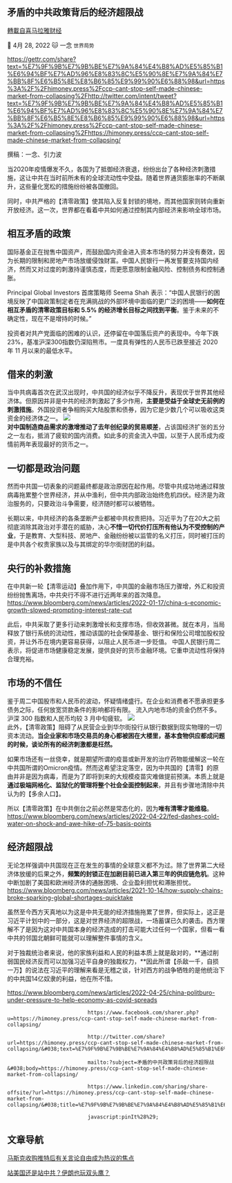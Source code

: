 
## 矛盾的中共政策背后的经济超限战
[轉載自喜马拉雅财经](https://himoney.press/ccp-cant-stop-self-made-chinese-market-from-collapsing/)

:date: 4月 28, 2022 :cat: 一念 `世界局势` 

https://gettr.com/share?text=%E7%9F%9B%E7%9B%BE%E7%9A%84%E4%B8%AD%E5%85%B1%E6%94%BF%E7%AD%96%E8%83%8C%E5%90%8E%E7%9A%84%E7%BB%8F%E6%B5%8E%E8%B6%85%E9%99%90%E6%88%98&url=https%3A%2F%2Fhimoney.press%2Fccp-cant-stop-self-made-chinese-market-from-collapsing%2Fhttp://twitter.com/intent/tweet?text=%E7%9F%9B%E7%9B%BE%E7%9A%84%E4%B8%AD%E5%85%B1%E6%94%BF%E7%AD%96%E8%83%8C%E5%90%8E%E7%9A%84%E7%BB%8F%E6%B5%8E%E8%B6%85%E9%99%90%E6%88%98&url=https%3A%2F%2Fhimoney.press%2Fccp-cant-stop-self-made-chinese-market-from-collapsing%2Fhttps://himoney.press/ccp-cant-stop-self-made-chinese-market-from-collapsing/

撰稿：一念、引力波
    
当2020年疫情爆发不久，各国为了抵御经济衰退，纷纷出台了各种经济刺激措施，这让中共在当时前所未有的全球流动性中受益。随着世界通货膨胀率的不断飙升，这些量化宽松的措施纷纷被各国撤回。
    
同时，中共严格的【清零政策】使其陷入反复封锁的境地，而其他国家则转向重新开放经济。这一次，世界都在看着中共如何通过控制其内部经济来影响全球市场。
    
## 相互矛盾的政策
    
国际基金正在抛售中国资产，而鼓励国内资金进入资本市场的努力并没有奏效，因为长期的限制和房地产市场放缓侵蚀财富。中国人民银行一再发誓要支持国内经济，然而又对过度的刺激持谨慎态度，而更愿意限制金融风险、控制债务和控制通胀。
    
Principal Global Investors 首席策略师 Seema Shah 表示：“中国人民银行的困境反映了中国政策制定者在充满挑战的外部环境中面临的更广泛的困境——**如何在相互矛盾的清零政策目标和 5.5% 的经济增长目标之间找到平衡**。鉴于未来的不确定性，现在不是增持的时候。”
    
投资者对共产党面临的困难的认识，还停留在中国落后资产的表现中。今年下跌23%，基准沪深300指数仍深陷熊市。一度具有弹性的人民币已跌至接近 2020 年 11 月以来的最低水平。
    
## 借来的刺激
    
当中共病毒首次在武汉出现时，中共国的经济似乎不降反升，表现优于世界其他经济体。但原因并非是中共的经济刺激起了多少作用，**主要是受益于全球史无前例的刺激措施**。外国投资者争相购买大陆股票和债券，因为它是少数几个可以吸收这类资金的经济体之一。
    ![](https://himoney.press/wp-content/uploads/2022/04/1240x-1-1-1024x576.jpg)    
**对中国制造商品需求的激增推动了去年创纪录的贸易顺差**，占该国经济扩张的五分之一左右，抵消了疲软的国内消费。如此多的资金流入中国，以至于人民币成为疫情前两年表现最好的货币之一。
    
## 一切都是政治问题
    
然而中共国一切表象的问题最终都是政治原因在起作用。尽管中共成功地通过释放病毒拖累整个世界经济，并从中渔利，但中共内部政治始终危机四伏。经济是为政治服务的，只要政治斗争需要，经济随时都可以被牺牲。
    
长期以来，中共经济的各条垄断产业都被中共权贵把持。习近平为了在20大之前彻底消除其政治对手潜在的威胁，决心**不惜一切代价打压所有他认为不受控制的产业**，于是教育、大型科技、房地产、金融纷纷被以监管的名义打压，同时被打压的是中共各个权贵家族以及与其绑定的华尔街财团的利益。
    
## 央行的补救措施
    
在中共新一轮【清零运动】叠加作用下，中共国的金融市场压力骤增，外汇和投资纷纷抛售离场，中共央行不得不进行近两年来的首次降息。https://www.bloomberg.com/news/articles/2022-01-17/china-s-economic-growth-slowed-prompting-interest-rate-cut
    
此后，中共采取了更多行动来刺激增长和支撑市场，但收效甚微。就在本月，当局释放了银行系统的流动性，推动该国的社会保障基金、银行和保险公司增加股权投资，并让外币在境内更容易获得，以阻止人民币进一步贬值。 中国人民银行周二表示，将促进市场健康稳定发展，提供良好的货币金融环境。它重申流动性将保持合理充裕。
    
## 市场的不信任
    
鉴于周二中国股市和人民币的波动，怀疑情绪盛行。在企业和消费者不愿承担更多债务之际，任何放宽贷款条件的影响都将有限。 流入内地市场的资金仍然不多。沪深 300 指数和人民币均较 3 月中旬疲软。
    ![](https://himoney.press/wp-content/uploads/2022/04/1240x-1-1-1-1024x576.jpg)    
此外，【清零政策】阻碍了从民营企业到华尔街投行从银行数据到现实物理的一切资本流动。**当企业家和市场交易员的身心都被困在大楼里，基本食物供应都成问题的时候，谈论所有的经济刺激都是枉然。**
    
如果市场还有一丝侥幸，就是期望所谓的疫苗或新开发的治疗药物能缓解这一轮在中共国所谓的Omicron疫情。然而这希望注定落空，因为中共国的【清零】的原由并非是因为病毒，而是为了即将到来的大规模疫苗灾难做提前预演。本质上就是**通过极端网格化、监狱化的管理将整个社会全面控制起来**，并且有步骤地清除中共认为的【多余人口】。
    
所以【清零政策】在中共倒台之前必然是常态化的，因为**唯有清零才能维稳**。https://www.bloomberg.com/news/articles/2022-04-22/fed-dashes-cold-water-on-shock-and-awe-hike-of-75-basis-points
    
## 经济超限战
    
无论怎样强调中共国现在正在发生的事情的全球意义都不为过。除了世界第二大经济体放缓的后果之外，**频繁的封锁正在加剧目前已进入第三年的供应链危机**。这种中断加剧了美国和欧洲经济体的通胀困境、企业盈利担忧和滞胀担忧。https://www.bloomberg.com/news/articles/2021-10-14/how-supply-chains-broke-sparking-global-shortages-quicktake
    
虽然至今西方天真地以为这是中共无能的经济措施拖累了世界，但实际上，这正是习近平计划中的一部分，这是对世界经济的超限战，一场蓄谋已久的袭击。西方理解不了是因为这对中共国本身的经济造成的打击可能大过任何一个国家，但看一看中共的邻国北朝鲜可能就可以理解整件事情的含义。
    
对于独裁统治者来说，他的家族利益和人民的利益本质上就是敌对的，**通过削弱国民经济反而可以加强习近平自身的独裁权力，**因此所谓【杀敌一千，自损一万】的说法在习近平的理解来看是无稽之谈，针对西方的战争牺牲的是他统治下的中共国14亿奴隶的利益，他在所不惜。
    
https://www.bloomberg.com/news/articles/2022-04-25/china-politburo-under-pressure-to-help-economy-as-covid-spreads

                              https://www.facebook.com/sharer.php?u=https://himoney.press/ccp-cant-stop-self-made-chinese-market-from-collapsing/

                              http://twitter.com/share?url=https://himoney.press/ccp-cant-stop-self-made-chinese-market-from-collapsing/&#038;text=%E7%9F%9B%E7%9B%BE%E7%9A%84%E4%B8%AD%E5%85%B1%E6%94%BF%E7%AD%96%E8%83%8C%E5%90%8E%E7%9A%84%E7%BB%8F%E6%B5%8E%E8%B6%85%E9%99%90%E6%88%98
            
                              mailto:?subject=矛盾的中共政策背后的经济超限战&#038;body=https://himoney.press/ccp-cant-stop-self-made-chinese-market-from-collapsing/

                              https://www.linkedin.com/sharing/share-offsite/?url=https://himoney.press/ccp-cant-stop-self-made-chinese-market-from-collapsing/&#038;title=%E7%9F%9B%E7%9B%BE%E7%9A%84%E4%B8%AD%E5%85%B1%E6%94%BF%E7%AD%96%E8%83%8C%E5%90%8E%E7%9A%84%E7%BB%8F%E6%B5%8E%E8%B6%85%E9%99%90%E6%88%98

                              javascript:pinIt%28%29;    

                 	
## 文章导航
	

[马斯克收购推特后有关言论自由成为热议的焦点](https://himoney.press/freedom-of-speech-a-hot-topic-of-debate-after-musk-acquires-twitter/)

[站美国还是站中共？伊朗也玩双头鹰？](https://himoney.press/is-iran-on-the-side-of-the-us-or-the-ccp/)
